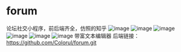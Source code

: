 # forum
论坛社交小程序，前后端齐全，仿照的知乎
![image](https://user-images.githubusercontent.com/24802277/164588129-f273f322-5242-4b56-9675-5f90b2ea1a7a.png)
![image](https://user-images.githubusercontent.com/24802277/164588143-0407cf97-d2fb-4d9d-9559-74c976529910.png)
![image](https://user-images.githubusercontent.com/24802277/164588157-ced2feb4-8b63-4a9b-b7c8-d784e215fa2f.png)
![image](https://user-images.githubusercontent.com/24802277/164588165-e68b78f9-4740-4d77-aa84-557cb29b807a.png)
![image](https://user-images.githubusercontent.com/24802277/164588179-160ea009-9abd-4f55-8acb-a8ce1e49ca56.png)
![image](https://user-images.githubusercontent.com/24802277/164588183-292fc692-027f-4c4d-a29f-02ba29edc7d0.png)
带富文本编辑器
后端链接：https://github.com/Colorul/forum.git
